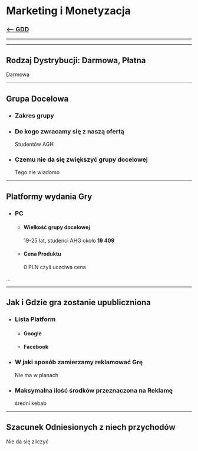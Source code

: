 # Marketing i Monetyzacja
### [<-- GDD](/GDD/GDD.md)

---
---

## Rodzaj Dystrybucji: Darmowa, Płatna

Darmowa

---

## Grupa Docelowa
- ### Zakres grupy
  
- ### Do kogo zwracamy się z naszą ofertą
  Studentów AGH
- ### Czemu nie da się zwiększyć grupy docelowej 
  Tego nie wiadomo

---

## Platformy wydania Gry
- ### PC
	- #### Wielkość grupy docelowej
	  19-25 lat, studenci AHG
	  około **19 409**
	- #### Cena Produktu
	  0 PLN czyli uczciwa cena

...

---

## Jak i Gdzie gra zostanie upubliczniona
- ### Lista Platform
	- #### Google
	- #### Facebook

- ### W jaki sposób zamierzamy reklamować Grę
  Nie ma w planach
- ### Maksymalna ilość środków przeznaczona na Reklamę
  średni kebab

---

## Szacunek Odniesionych z niech przychodów
Nie da się zliczyć